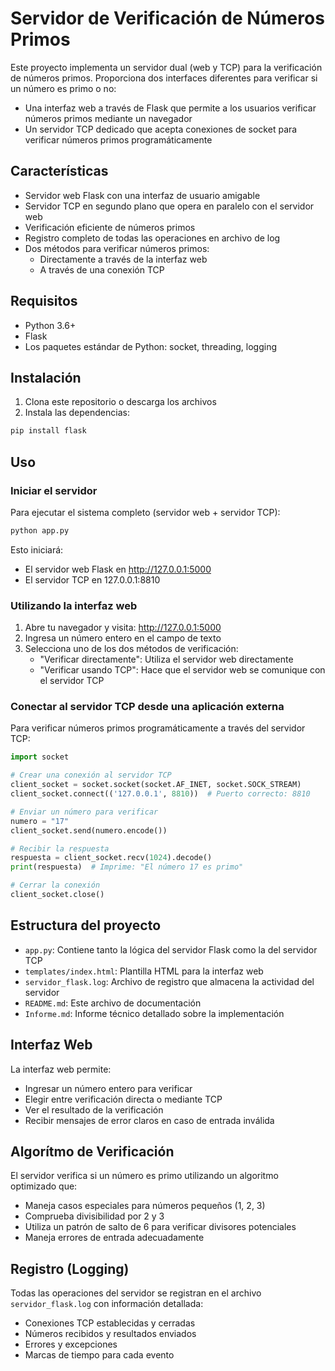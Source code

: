 # Servidor de Verificación de Números Primos
Este proyecto implementa un servidor dual (web y TCP) para la verificación de números primos. Proporciona dos interfaces diferentes para verificar si un número es primo o no:

- Una interfaz web a través de Flask que permite a los usuarios verificar números primos mediante un navegador
- Un servidor TCP dedicado que acepta conexiones de socket para verificar números primos programáticamente

## Características
- Servidor web Flask con una interfaz de usuario amigable
- Servidor TCP en segundo plano que opera en paralelo con el servidor web
- Verificación eficiente de números primos
- Registro completo de todas las operaciones en archivo de log
- Dos métodos para verificar números primos:
  - Directamente a través de la interfaz web
  - A través de una conexión TCP

## Requisitos
- Python 3.6+
- Flask
- Los paquetes estándar de Python: socket, threading, logging

## Instalación
1. Clona este repositorio o descarga los archivos
2. Instala las dependencias:

```bash
pip install flask
```

## Uso

### Iniciar el servidor
Para ejecutar el sistema completo (servidor web + servidor TCP):

```bash
python app.py
```

Esto iniciará:
- El servidor web Flask en http://127.0.0.1:5000
- El servidor TCP en 127.0.0.1:8810

### Utilizando la interfaz web
1. Abre tu navegador y visita: http://127.0.0.1:5000
2. Ingresa un número entero en el campo de texto
3. Selecciona uno de los dos métodos de verificación:
   - "Verificar directamente": Utiliza el servidor web directamente
   - "Verificar usando TCP": Hace que el servidor web se comunique con el servidor TCP

### Conectar al servidor TCP desde una aplicación externa
Para verificar números primos programáticamente a través del servidor TCP:

```python
import socket

# Crear una conexión al servidor TCP
client_socket = socket.socket(socket.AF_INET, socket.SOCK_STREAM)
client_socket.connect(('127.0.0.1', 8810))  # Puerto correcto: 8810

# Enviar un número para verificar
numero = "17"
client_socket.send(numero.encode())

# Recibir la respuesta
respuesta = client_socket.recv(1024).decode()
print(respuesta)  # Imprime: "El número 17 es primo"

# Cerrar la conexión
client_socket.close()
```

## Estructura del proyecto
- `app.py`: Contiene tanto la lógica del servidor Flask como la del servidor TCP
- `templates/index.html`: Plantilla HTML para la interfaz web
- `servidor_flask.log`: Archivo de registro que almacena la actividad del servidor
- `README.md`: Este archivo de documentación
- `Informe.md`: Informe técnico detallado sobre la implementación

## Interfaz Web
La interfaz web permite:
- Ingresar un número entero para verificar
- Elegir entre verificación directa o mediante TCP
- Ver el resultado de la verificación
- Recibir mensajes de error claros en caso de entrada inválida

## Algorítmo de Verificación
El servidor verifica si un número es primo utilizando un algoritmo optimizado que:
- Maneja casos especiales para números pequeños (1, 2, 3)
- Comprueba divisibilidad por 2 y 3
- Utiliza un patrón de salto de 6 para verificar divisores potenciales
- Maneja errores de entrada adecuadamente

## Registro (Logging)
Todas las operaciones del servidor se registran en el archivo `servidor_flask.log` con información detallada:
- Conexiones TCP establecidas y cerradas
- Números recibidos y resultados enviados
- Errores y excepciones
- Marcas de tiempo para cada evento
